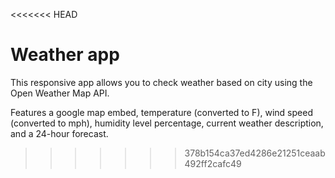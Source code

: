 <<<<<<< HEAD
# Weather app
This responsive app allows you to check weather based on city using the Open Weather Map API. 

Features a google map embed, temperature (converted to F), wind speed (converted to mph), humidity level percentage, current weather description, and a 24-hour forecast.


>>>>>>> 378b154ca37ed4286e21251ceaab492ff2cafc49
